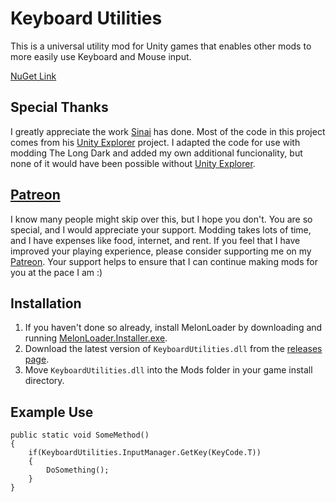 ﻿# Keyboard Utilities

This is a universal utility mod for Unity games that enables other mods to more easily use Keyboard and Mouse input.

[NuGet Link](https://www.nuget.org/packages/ds5678.Modding.Unity.KeyboardUtilities/)

## Special Thanks

I greatly appreciate the work [Sinai](https://github.com/sinai-dev) has done. Most of the code in this project comes from his [Unity Explorer](https://github.com/sinai-dev/UnityExplorer) project. I adapted the code for use with modding The Long Dark and added my own additional funcionality, but none of it would have been possible without [Unity Explorer](https://github.com/sinai-dev/UnityExplorer).

## [Patreon](https://www.patreon.com/ds5678)

I know many people might skip over this, but I hope you don't. You are so special, and I would appreciate your support. Modding takes lots of time, and I have expenses like food, internet, and rent. If you feel that I have improved your playing experience, please consider supporting me on my [Patreon](https://www.patreon.com/ds5678). Your support helps to ensure that I can continue making mods for you at the pace I am :)

## Installation

1. If you haven't done so already, install MelonLoader by downloading and running [MelonLoader.Installer.exe](https://github.com/HerpDerpinstine/MelonLoader/releases/latest/download/MelonLoader.Installer.exe).
2. Download the latest version of `KeyboardUtilities.dll` from the [releases page](https://github.com/ds5678/KeyboardUtilities/releases).
3. Move `KeyboardUtilities.dll` into the Mods folder in your game install directory.

## Example Use

```
public static void SomeMethod() 
{
    if(KeyboardUtilities.InputManager.GetKey(KeyCode.T))
    {
        DoSomething();
    }
}
```